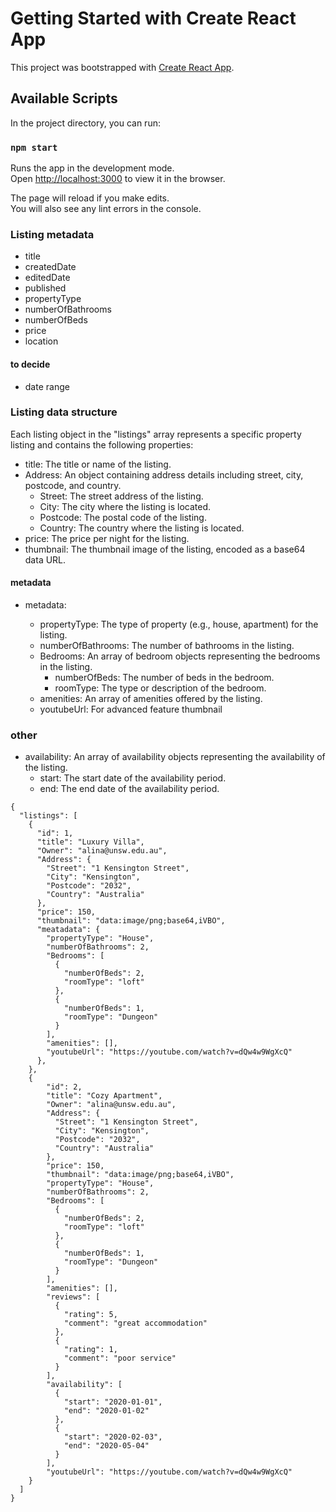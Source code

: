 # Getting Started with Create React App

This project was bootstrapped with [Create React App](https://github.com/facebook/create-react-app).

## Available Scripts

In the project directory, you can run:

### `npm start`

Runs the app in the development mode.\
Open [http://localhost:3000](http://localhost:3000) to view it in the browser.

The page will reload if you make edits.\
You will also see any lint errors in the console.

### Listing metadata
- title
- createdDate
- editedDate
- published
- propertyType
- numberOfBathrooms
- numberOfBeds
- price
- location

#### to decide
- date range


### Listing data structure
Each listing object in the "listings" array represents a specific property listing and contains the following properties:

- title: The title or name of the listing.
- Address: An object containing address details including street, city, postcode, and country.
    - Street: The street address of the listing.
    - City: The city where the listing is located.
    - Postcode: The postal code of the listing.
    - Country: The country where the listing is located.
- price: The price per night for the listing.
- thumbnail: The thumbnail image of the listing, encoded as a base64 data URL.

#### metadata

- metadata:

  - propertyType: The type of property (e.g., house, apartment) for the listing.
  - numberOfBathrooms: The number of bathrooms in the listing.
  - Bedrooms: An array of bedroom objects representing the bedrooms in the listing.
    - numberOfBeds: The number of beds in the bedroom.
    - roomType: The type or description of the bedroom.
  - amenities: An array of amenities offered by the listing.
  - youtubeUrl: For advanced feature thumbnail





### other

  - availability: An array of availability objects representing the availability of the listing.
      - start: The start date of the availability period.
    - end: The end date of the availability period.
```
{
  "listings": [
    {
      "id": 1,
      "title": "Luxury Villa",
      "Owner": "alina@unsw.edu.au",
      "Address": {
        "Street": "1 Kensington Street",
        "City": "Kensington",
        "Postcode": "2032",
        "Country": "Australia"
      },
      "price": 150,
      "thumbnail": "data:image/png;base64,iVBO",
      "meatadata": {
        "propertyType": "House",
        "numberOfBathrooms": 2,
        "Bedrooms": [
          {
            "numberOfBeds": 2,
            "roomType": "loft"
          },
          {
            "numberOfBeds": 1,
            "roomType": "Dungeon"
          }
        ],
        "amenities": [],
        "youtubeUrl": "https://youtube.com/watch?v=dQw4w9WgXcQ"
      },
    },
    {
        "id": 2,
        "title": "Cozy Apartment",
        "Owner": "alina@unsw.edu.au",
        "Address": {
          "Street": "1 Kensington Street",
          "City": "Kensington",
          "Postcode": "2032",
          "Country": "Australia"
        },
        "price": 150,
        "thumbnail": "data:image/png;base64,iVBO",
        "propertyType": "House",
        "numberOfBathrooms": 2,
        "Bedrooms": [
          {
            "numberOfBeds": 2,
            "roomType": "loft"
          },
          {
            "numberOfBeds": 1,
            "roomType": "Dungeon"
          }
        ],
        "amenities": [],
        "reviews": [
          {
            "rating": 5,
            "comment": "great accommodation"
          },
          {
            "rating": 1,
            "comment": "poor service"
          }
        ],
        "availability": [
          {
            "start": "2020-01-01",
            "end": "2020-01-02"
          },
          {
            "start": "2020-02-03",
            "end": "2020-05-04"
          }
        ],
        "youtubeUrl": "https://youtube.com/watch?v=dQw4w9WgXcQ"
    }
  ]
}

```